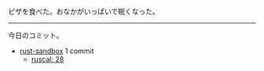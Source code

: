 ピザを食べた。おなかがいっぱいで眠くなった。

---

今日のコミット。

- [rust-sandbox](https://github.com/bouzuya/rust-sandbox) 1 commit
  - [ruscal: 28](https://github.com/bouzuya/rust-sandbox/commit/959344592625d336670ab8e988dc54f9bfa43c7b)

